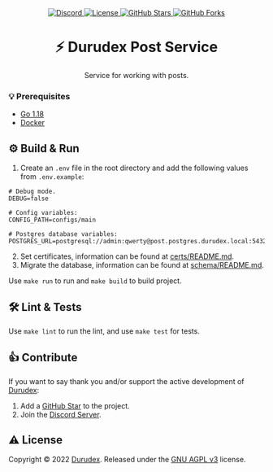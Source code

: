 <div align="center">
    <a href="https://discord.gg/4qcXbeVehZ">
        <img alt="Discord" src="https://img.shields.io/discord/882288646517035028?label=%F0%9F%92%AC%20discord">
    </a>
    <a href="https://github.com/durudex/durudex-post-service/blob/main/COPYING">
        <img alt="License" src="https://img.shields.io/github/license/durudex/durudex-post-service?label=%F0%9F%93%95%20license">
    </a>
    <a href="https://github.com/durudex/durudex-post-service/stargazers">
        <img alt="GitHub Stars" src="https://img.shields.io/github/stars/durudex/durudex-post-service?label=%E2%AD%90%20stars&logo=sdf">
    </a>
    <a href="https://github.com/durudex/durudex-post-service/network">
        <img alt="GitHub Forks" src="https://img.shields.io/github/forks/durudex/durudex-post-service?label=%F0%9F%93%81%20forks">
    </a>
</div>

<h1 align="center">⚡️ Durudex Post Service</h1>

<p align="center">
Service for working with posts.
</p>

### 💡 Prerequisites
+ [Go 1.18](https://golang.org/)
+ [Docker](https://www.docker.com/get-started/)

## ⚙️ Build & Run
1) Create an `.env` file in the root directory and add the following values from `.env.example`:
```env
# Debug mode.
DEBUG=false

# Config variables:
CONFIG_PATH=configs/main

# Postgres database variables:
POSTGRES_URL=postgresql://admin:qwerty@post.postgres.durudex.local:5432/durudex
```
2) Set certificates, information can be found at [certs/README.md](certs/README.md).
3) Migrate the database, information can be found at [schema/README.md](schema/README.md).

Use `make run` to run and `make build` to build project.

## 🛠 Lint & Tests
Use `make lint` to run the lint, and use `make test` for tests.

## 👍 Contribute
If you want to say thank you and/or support the active development of [Durudex](https://github.com/durudex):
1) Add a [GitHub Star](https://github.com/durudex/durudex-post-service/stargazers) to the project.
2) Join the [Discord Server](https://discord.gg/4qcXbeVehZ).

## ⚠️ License
Copyright © 2022 [Durudex](https://github.com/durudex). Released under the [GNU AGPL v3](https://www.gnu.org/licenses/agpl-3.0.html) license.
